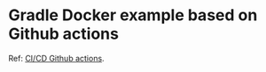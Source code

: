 # Gradle Docker example based on Github actions

Ref: [CI/CD Github actions](https://bogotobogo.com/DevOps/DevOps-CICD-Github-Actions.php).


